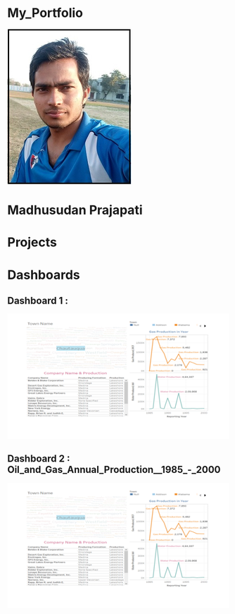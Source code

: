 # My_Portfolio

![](images/Madh.jpg)

# Madhusudan Prajapati

# Projects







# Dashboards 

## Dashboard 1 :

![](images/Oil.gif)


## Dashboard 2 : Oil_and_Gas_Annual_Production__1985_-_2000

![](images/Oil.gif)
